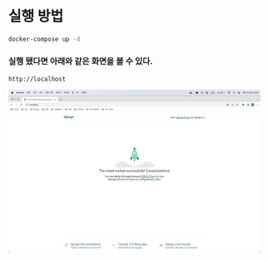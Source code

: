 # 실행 방법
```bash
docker-compose up -d
```

### 실행 됐다면 아래와 같은 화면을 볼 수 있다.
```text
http://localhost
```
![](screen.png)
